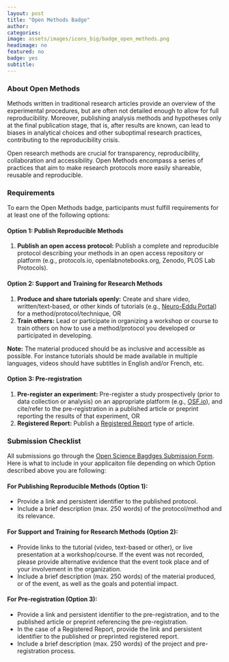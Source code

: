 ```yaml
---
layout: post
title: "Open Methods Badge"
author:
categories:
image: assets/images/icons_big/badge_open_methods.png
headimage: no
featured: no
badge: yes
subtitle:
---
```



### About Open Methods
Methods written in traditional research articles provide an overview of the experimental procedures, but are often not detailed enough to allow for full reproducibility. Moreover, publishing analysis methods and hypotheses only at the final publication stage, that is, after results are known, can lead to biases in analytical choices and other suboptimal research practices, contributing to the reproducibility crisis.

Open research methods are crucial for transparency, reproducibility, collaboration and accessibility. Open Methods encompass a series of practices that aim to make research protocols more easily shareable, reusable and reproducible.

### Requirements
To earn the Open Methods badge, participants must fulfill requirements for at least one of the following options:

#### Option 1: Publish Reproducible Methods
1. **Publish an open access protocol:** Publish a complete and reproducible protocol describing your methods in an open access repository or platform (e.g., protocols.io, openlabnotebooks.org, Zenodo, PLOS Lab Protocols).

#### Option 2: Support and Training for Research Methods
1. **Produce and share tutorials openly:** Create and share video, written/text-based, or other kinds of tutorials (e.g., [Neuro-Eddu Portal](https://www.neuro-edduportal.com/english-protocol-videos)) for a method/protocol/technique, OR
2. **Train others:** Lead or participate in organizing a workshop or course to train others on how to use a method/protocol you developed or participated in developing.

**Note:** The material produced should be as inclusive and accessible as possible. For instance tutorials should be made available in multiple languages, videos should have subtitles in English and/or French, etc.

#### Option 3: Pre-registration
1. **Pre-register an experiment:** Pre-register a study prospectively (prior to data collection or analysis) on an appropriate platform (e.g., [OSF.io](https://help.osf.io/article/330-welcome-to-registrations)), and cite/refer to the pre-registration in a published article or preprint reporting the results of that experiment, OR
2. **Registered Report:** Publish a [Registered Report](https://www.cos.io/initiatives/registered-reports) type of article.

### Submission Checklist
All submissions go through the [Open Science Bagdges Submission Form](https://forms.office.com/Pages/ResponsePage.aspx?id=cZYxzedSaEqvqfz4-J8J6ut_5ADJQNBIjT-33hrU9ERUM1dWQzU4UjNBWENZVUoxUUMzNVZINU9GRC4u). Here is what to include in your applicaiton file depending on which Option described above you are following:

#### For Publishing Reproducible Methods (Option 1):
* Provide a link and persistent identifier to the published protocol.
* Include a brief description (max. 250 words) of the protocol/method and its relevance.
  
#### For Support and Training for Research Methods (Option 2):
* Provide links to the tutorial (video, text-based or other), or live presentation at a workshop/course. If the event was not recorded, please provide alternative evidence that the event took place and of your involvement in the organization.
* Include a brief description (max. 250 words) of the material produced, or of the event, as well as the goals and potential impact.

#### For Pre-registration (Option 3):
* Provide a link and persistent identifier to the pre-registration, and to the published article or preprint referencing the pre-registration.
* In the case of a Registered Report, provide the link and persistent identifier to the published or preprinted registered report.
* Include a brief description (max. 250 words) of the project and pre-registration process.

